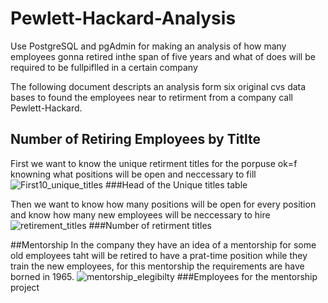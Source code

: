 # Pewlett-Hackard-Analysis
Use PostgreSQL and pgAdmin for making an analysis of how many employees gonna retired inthe span of five years and what of does will be required to be fullpiflled in a certain company

The following document descripts an analysis form six original cvs data bases to found the employees near to retirment from a 
company call Pewlett-Hackard.

## Number of Retiring Employees by Titlte
First we want to know the unique retirment titles for the porpuse ok=f knowning what positions will be open and neccessary to fill
![First10_unique_titles](https://user-images.githubusercontent.com/21062253/140702590-78067270-ebaf-49c6-b12b-d73a56c2b1e6.png)
###Head of the Unique titles table

Then we want to know how many positions will be open for every position and know how many new employees will be neccessary to hire
![retirement_titles](https://user-images.githubusercontent.com/21062253/140703025-373734e2-e868-4504-87c3-2e9b1baf6ac6.png)
###Number of retirment titles

##Mentorship
In the company they have an idea of a mentorship for some old employees taht will be retired to have a prat-time position while they train the new employees, for this mentorship the requirements are have borned in 1965.
![mentorship_elegibilty](https://user-images.githubusercontent.com/21062253/140703375-72212f0c-c36c-42ed-bcd9-bfb91b13cb1f.png)
###Employees for the mentorship project
